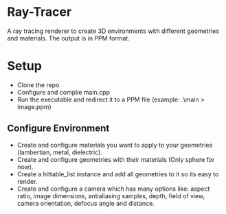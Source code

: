 # Ray-Tracer
A ray tracing renderer to create 3D environments with different geometries and materials. The output is in PPM format. 

# Setup
- Clone the repo
- Configure and complie main.cpp
- Run the executable and redirect it to a PPM file (example: .\main > image.ppm)

## Configure Environment
- Create and configure materials you want to apply to your geometries (lambertian, metal, dielectric).
- Create and configure geometries with their materials (Only sphere for now).
- Create a hittable_list instance and add all geometries to it so its easy to render.
- Create and configure a camera which has many options like: aspect ratio, image dimensions, antialiasing samples, depth, field of view, camera orientation, defocus angle and distance.
